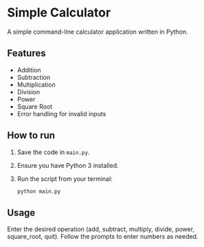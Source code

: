 # Simple Calculator

A simple command-line calculator application written in Python.

## Features

-   Addition
-   Subtraction
-   Multiplication
-   Division
-   Power
-   Square Root
-   Error handling for invalid inputs

## How to run

1.  Save the code in `main.py`.
2.  Ensure you have Python 3 installed.
3.  Run the script from your terminal:

    ```bash
    python main.py
    

## Usage

Enter the desired operation (add, subtract, multiply, divide, power, square_root, quit).
Follow the prompts to enter numbers as needed.